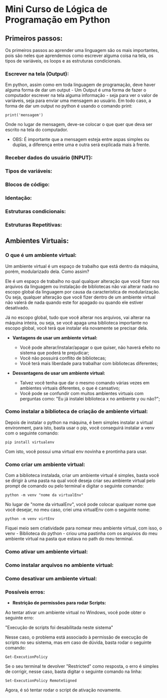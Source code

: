 # Mini Curso de Lógica de Programação em Python

## Primeiros passos:
Os primeiros passos ao aprender uma linguagem são os mais importantes, pois são neles que aprendemos como escrever alguma coisa na tela, os tipos de variáveis, os loops e as estruturas condicionais.
### Escrever na tela (Output):
 Em python, assim como em toda linguagem de programação, deve haver alguma forma de dar um output - Um Output é uma forma de fazer o computador escrever na tela alguma informação - 
 seja para ver o valor de variáveis, seja para enviar uma mensagem ao usuário. Em todo caso, a forma de dar um output no python é usando o comando print:

 ```
print('mensagem')
```
Onde no lugar de mensagem, deve-se colocar o que quer que deva ser escrito na tela do computador.

- OBS: É importante que a mensagem esteja entre aspas simples ou duplas, a diferença entre uma e outra será explicada mais à frente.

### Receber dados do usuário (INPUT):
### Tipos de variáveis:
### Blocos de código:
### Identação:
### Estruturas condicionais:
### Estruturas Repetitivas:

## Ambientes Virtuais:
### O que é um ambiente virtual:
Um ambiente virtual é um espaço de trabalho que está dentro da máquina, porém, modularizado dela. Como assim?<br>

Ele é um espaço de trabalho no qual qualquer alteração que você fizer nos arquivos da linguagem ou instalação de bibliotecas não vai alterar nada no escopo global da linguagem por causa da característica de modularização. Ou seja, qualquer alteração que você fizer dentro de um ambiente virtual não valerá de nada quando este for apagado ou quando ele estiver desativado.<br>

Já no escopo global, tudo que você alterar nos arquivos, vai alterar na máquina inteira, ou seja, se você apaga uma biblioteca importante no escopo global, você terá que instalar ela novamente se precisar dela.<br>

- <strong>Vantagens de usar um ambiente virtual:</strong>
  - Você pode alterar/instalar/apagar o que quiser, não haverá efeito no sistema que poderá te prejudicar;
  - Você não possuirá conflito de bibliotecas;
  - Você terá mais liberdade para trabalhar com bibliotecas diferentes;

- <strong>Desvantagens de usar um ambiente virtual:</strong>
  - Talvez você tenha que dar o mesmo comando várias vezes em ambientes virtuais diferentes, o que é cansativo;
  - Você pode se confundir com muitos ambientes virtuais com perguntas como: "Eu já instalei biblioteca x no ambiente y ou não?";

### Como instalar a biblioteca de criação de ambiente virtual:
Depois de instalar o python na máquina, é bem simples instalar a virtual environment, para isto, basta usar o pip, você conseguirá instalar a venv com o seguinte comando:
```
pip install virtualenv
```
Com isto, você possui uma virtual env novinha e prontinha para usar.

### Como criar um ambiente virtual:
Com a biblioteca instalada, criar um ambiente virtual é simples, basta você se dirigir à uma pasta na qual você deseja criar seu ambiente virtual pelo prompt de comando ou pelo terminal e digitar o seguinte comando:
```
python -m venv "nome da virtualEnv"
```
No lugar de "nome da virtualEnv", você pode colocar qualquer nome que você desejar, no meu caso, criei uma virtualEnv com o seguinte nome:
```
python -m venv virtEnv
```
Fiquei meio sem criatividade para nomear meu ambiente virtual, com isso, o venv - Biblioteca do python - criou uma pastinha com os arquivos do meu ambiente virtual na pasta que estava no path do meu terminal.

### Como ativar um ambiente virtual:
### Como instalar arquivos no ambiente virtual:
### Como desativar um ambiente virtual:

### Possíveis erros:
- <strong>Restrição de permissões para rodar Scripts:</strong><br>

Ao tentar ativar um ambiente virtual no Windows, você pode obter o seguinte erro:<br>

"Execução de scripts foi desabilitada neste sistema"<br>

Nesse caso, o problema está associado à permissão de execução de scripts no seu sistema, mas em caso de dúvida, basta rodar o seguinte comando:<br>

```
Get-ExecutionPolicy
```

 Se o seu terminal te devolver "Restricted" como resposta, o erro é simples de corrigir, nesse caso, basta digitar o seguinte comando na linha:<br>
 
```
Set-ExecutionPolicy RemoteSigned
```

 Agora, é só tentar rodar o script de ativação novamente.
